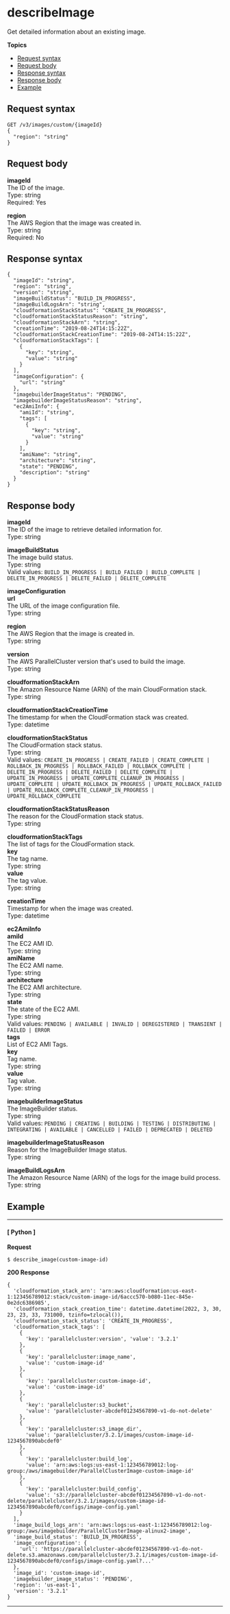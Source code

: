 # describeImage<a name="describe-image"></a>

Get detailed information about an existing image\.

**Topics**
+ [Request syntax](#describe-image-request)
+ [Request body](#describe-image-request-body)
+ [Response syntax](#describe-image-response)
+ [Response body](#describe-image-response-body)
+ [Example](#describe-image-example)

## Request syntax<a name="describe-image-request"></a>

```
GET /v3/images/custom/{imageId}
{
  "region": "string"
}
```

## Request body<a name="describe-image-request-body"></a>

**imageId**  
The ID of the image\.  
Type: string  
Required: Yes

**region**  
The AWS Region that the image was created in\.  
Type: string  
Required: No

## Response syntax<a name="describe-image-response"></a>

```
{
  "imageId": "string",
  "region": "string",
  "version": "string",
  "imageBuildStatus": "BUILD_IN_PROGRESS",
  "imageBuildLogsArn": "string",
  "cloudformationStackStatus": "CREATE_IN_PROGRESS",
  "cloudformationStackStatusReason": "string",
  "cloudformationStackArn": "string",
  "creationTime": "2019-08-24T14:15:22Z",
  "cloudformationStackCreationTime": "2019-08-24T14:15:22Z",
  "cloudformationStackTags": [
    {
      "key": "string",
      "value": "string"
    }
  ],
  "imageConfiguration": {
    "url": "string"
  },
  "imagebuilderImageStatus": "PENDING",
  "imagebuilderImageStatusReason": "string",
  "ec2AmiInfo": {
    "amiId": "string",
    "tags": [
      {
        "key": "string",
        "value": "string"
      }
    ],
    "amiName": "string",
    "architecture": "string",
    "state": "PENDING",
    "description": "string"
  }
}
```

## Response body<a name="describe-image-response-body"></a>

**imageId**  
The ID of the image to retrieve detailed information for\.  
Type: string

**imageBuildStatus**  
The image build status\.  
Type: string  
Valid values: `BUILD_IN_PROGRESS | BUILD_FAILED | BUILD_COMPLETE | DELETE_IN_PROGRESS | DELETE_FAILED | DELETE_COMPLETE`

**imageConfiguration**    
**url**  
The URL of the image configuration file\.  
Type: string

**region**  
The AWS Region that the image is created in\.  
Type: string

**version**  
The AWS ParallelCluster version that's used to build the image\.  
Type: string

**cloudformationStackArn**  
The Amazon Resource Name \(ARN\) of the main CloudFormation stack\.  
Type: string

**cloudformationStackCreationTime**  
The timestamp for when the CloudFormation stack was created\.  
Type: datetime

**cloudformationStackStatus**  
The CloudFormation stack status\.  
Type: string  
Valid values: `CREATE_IN_PROGRESS | CREATE_FAILED | CREATE_COMPLETE | ROLLBACK_IN_PROGRESS | ROLLBACK_FAILED | ROLLBACK_COMPLETE | DELETE_IN_PROGRESS | DELETE_FAILED | DELETE_COMPLETE | UPDATE_IN_PROGRESS | UPDATE_COMPLETE_CLEANUP_IN_PROGRESS | UPDATE_COMPLETE | UPDATE_ROLLBACK_IN_PROGRESS | UPDATE_ROLLBACK_FAILED | UPDATE_ROLLBACK_COMPLETE_CLEANUP_IN_PROGRESS | UPDATE_ROLLBACK_COMPLETE`

**cloudformationStackStatusReason**  
The reason for the CloudFormation stack status\.  
Type: string

**cloudformationStackTags**  
The list of tags for the CloudFormation stack\.    
**key**  
The tag name\.  
Type: string  
**value**  
The tag value\.  
Type: string

**creationTime**  
Timestamp for when the image was created\.  
Type: datetime

**ec2AmiInfo**    
**amiId**  
The EC2 AMI ID\.  
Type: string  
**amiName**  
The EC2 AMI name\.  
Type: string  
**architecture**  
The EC2 AMI architecture\.  
Type: string  
**state**  
The state of the EC2 AMI\.  
Type: string  
Valid values: `PENDING | AVAILABLE | INVALID | DEREGISTERED | TRANSIENT | FAILED | ERROR`  
**tags**  
List of EC2 AMI Tags\.    
**key**  
Tag name\.  
Type: string  
**value**  
Tag value\.  
Type: string

**imagebuilderImageStatus**  
The ImageBuilder status\.  
Type: string  
Valid values: `PENDING | CREATING | BUILDING | TESTING | DISTRIBUTING | INTEGRATING | AVAILABLE | CANCELLED | FAILED | DEPRECATED | DELETED`

**imagebuilderImageStatusReason**  
Reason for the ImageBuilder Image status\.  
Type: string

**imageBuildLogsArn**  
The Amazon Resource Name \(ARN\) of the logs for the image build process\.  
Type: string

## Example<a name="describe-image-example"></a>

------
#### [ Python ]

**Request**

```
$ describe_image(custom-image-id)
```

**200 Response**

```
{
  'cloudformation_stack_arn': 'arn:aws:cloudformation:us-east-1:123456789012:stack/custom-image-id/6accc570-b080-11ec-845e-0e2dc6386985',
  'cloudformation_stack_creation_time': datetime.datetime(2022, 3, 30, 23, 23, 33, 731000, tzinfo=tzlocal()),
  'cloudformation_stack_status': 'CREATE_IN_PROGRESS',
  'cloudformation_stack_tags': [
    {
      'key': 'parallelcluster:version', 'value': '3.2.1'
    },
    {
      'key': 'parallelcluster:image_name',
      'value': 'custom-image-id'
    },
    {
      'key': 'parallelcluster:custom-image-id',
      'value': 'custom-image-id'
    },
    {
      'key': 'parallelcluster:s3_bucket',
      'value': 'parallelcluster-abcdef01234567890-v1-do-not-delete'
    },
    {
      'key': 'parallelcluster:s3_image_dir',
      'value': 'parallelcluster/3.2.1/images/custom-image-id-1234567890abcdef0'
    },
    {
      'key': 'parallelcluster:build_log',
      'value': 'arn:aws:logs:us-east-1:123456789012:log-group:/aws/imagebuilder/ParallelClusterImage-custom-image-id'
    },
    {
      'key': 'parallelcluster:build_config',
      'value': 's3://parallelcluster-abcdef01234567890-v1-do-not-delete/parallelcluster/3.2.1/images/custom-image-id-1234567890abcdef0/configs/image-config.yaml'
    }
  ],
  'image_build_logs_arn': 'arn:aws:logs:us-east-1:123456789012:log-group:/aws/imagebuilder/ParallelClusterImage-alinux2-image',
  'image_build_status': 'BUILD_IN_PROGRESS',
  'image_configuration': {
    'url': 'https://parallelcluster-abcdef01234567890-v1-do-not-delete.s3.amazonaws.com/parallelcluster/3.2.1/images/custom-image-id-1234567890abcdef0/configs/image-config.yaml?...'
  },
  'image_id': 'custom-image-id',
  'imagebuilder_image_status': 'PENDING',
  'region': 'us-east-1',
  'version': '3.2.1'
}
```

------
